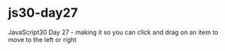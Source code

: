 # js30-day27

JavaScript30 Day 27 - making it so you can click and drag on an item to move to the left or right
